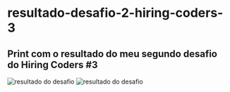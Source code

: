 # resultado-desafio-2-hiring-coders-3
## Print com o resultado do meu segundo desafio do Hiring Coders #3

<img src="images/resultado-desafio-2-hiring-coders-#3-email.png" alt="resultado do desafio" />

<img src="images/resultado-desafio-2-hiring-coders-#3.png" alt="resultado do desafio" />
